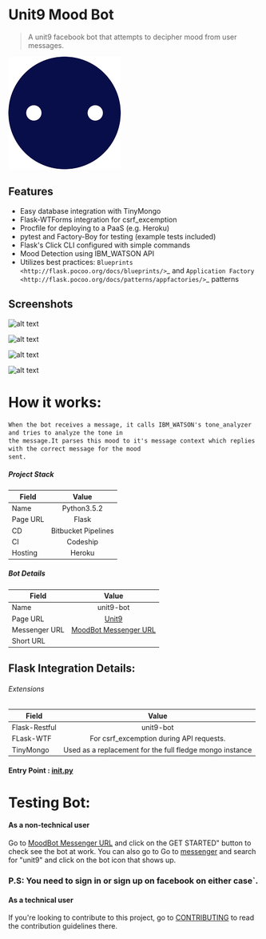 # Unit9 Mood Bot
> A unit9 facebook bot that attempts to decipher mood from user messages.

![](bot.png)

Features
--------

- Easy database integration with TinyMongo
- Flask-WTForms integration for csrf_excemption
- Procfile for deploying to a PaaS (e.g. Heroku)
- pytest and Factory-Boy for testing (example tests included)
- Flask's Click CLI configured with simple commands
- Mood Detection using IBM_WATSON API
- Utilizes best practices: `Blueprints <http://flask.pocoo.org/docs/blueprints/>`_ and `Application Factory <http://flask.pocoo.org/docs/patterns/appfactories/>`_ patterns

Screenshots
-----------

![alt text](https://bytebucket.org/OlamilekanResearch/unit-9-bot-release-1.0/raw/50c37072372b5954b243fb86ac3b5c9f48500c50/screenshots/Screenshot_20170809-164653.png?token=9fbaaaed47b233cd1dc6524689205aff7f85d30f)

![alt text](https://bytebucket.org/OlamilekanResearch/unit-9-bot-release-1.0/raw/50c37072372b5954b243fb86ac3b5c9f48500c50/screenshots/Screenshot_20170809-164506.png?token=a2eb9ac7adf318d57da2aa798a33ebb353664fd7 )

![alt text](https://bytebucket.org/OlamilekanResearch/unit-9-bot-release-1.0/raw/50c37072372b5954b243fb86ac3b5c9f48500c50/screenshots/Screenshot_20170809-164519.png?token=b60d508b544ed86b4ad20527389176a9679dc86f)

![alt text](https://bytebucket.org/OlamilekanResearch/unit-9-bot-release-1.0/raw/50c37072372b5954b243fb86ac3b5c9f48500c50/screenshots/Screenshot_20170809-164531.png?token=060719f8bfcacfdff4d8cb686e460f3fcd9d2c2d)


# How it works:
    When the bot receives a message, it calls IBM_WATSON's tone_analyzer and tries to analyze the tone in 
    the message.It parses this mood to it's message context which replies with the correct message for the mood
    sent.


##### Project Stack
| Field         | Value         | 
| ------------- |:-------------:|
| Name          | Python3.5.2   | 
| Page URL      | Flask         | 
| CD           | Bitbucket Pipelines|
|CI             | Codeship
| Hosting       |  Heroku       |



##### Bot Details
| Field         | Value         | 
| ------------- |:-------------:|
| Name          | unit9-bot     | 
| Page URL      |[Unit9](https://www.facebook.com/Unit9-1840472079615683)          | 
| Messenger URL |[MoodBot Messenger URL](https://www.messengers.com/t/1840472079615683)|
| Short URL     |               |


## Flask Integration Details:
######     Extensions
| Field         | Value         | 
| ------------- |:-------------:|
| Flask-Restful | unit9-bot     | 
| FLask-WTF     | For csrf_excemption during API requests.| 
| TinyMongo |Used as a replacement for the full fledge mongo instance |

#### Entry Point : **[init.py](https://bitbucket.org/OlamilekanResearch/unit-9-bot-release-1.0/src/84025942e48c9a7f10a695c4b693e580d481b0e7/init.py?at=master)**


# Testing Bot:
####     As a non-technical user
Go to [MoodBot Messenger URL](https://www.messenger.com/t/1840472079615683) and click on the GET STARTED" button to check see the bot at work.
         You can also go to Go to [messenger](www.messenger.com) and search for "unit9" and click on the bot icon that shows up.
         
### P.S: You need to sign in or sign up on facebook on either case`.




####     As a technical user
If you're looking to contribute to this project, go to [CONTRIBUTING](https://bitbucket.org/OlamilekanResearch/unit-9-bot-release-1.0/src/84025942e48c9a7f10a695c4b693e580d481b0e7/CONTRIBUTING.md?at=master&fileviewer=file-view-default) to read the contribution guidelines there.

         




 
